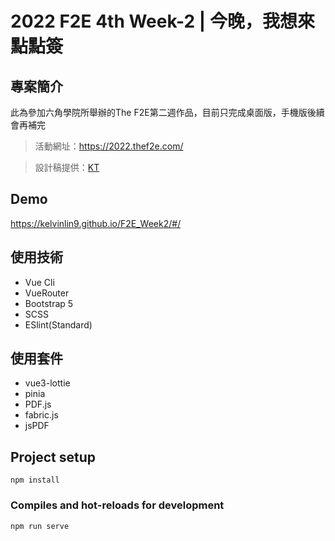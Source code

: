 # 2022 F2E 4th Week-2 | 今晚，我想來點點簽

## 專案簡介

此為參加六角學院所舉辦的The F2E第二週作品，目前只完成桌面版，手機版後續會再補完
> 活動網址：https://2022.thef2e.com/

> 設計稿提供：[KT](https://2022.thef2e.com/users/12061579703802991521)

## Demo
https://kelvinlin9.github.io/F2E_Week2/#/

## 使用技術
- Vue Cli
- VueRouter
- Bootstrap 5
- SCSS
- ESlint(Standard)

## 使用套件
- vue3-lottie
- pinia
- PDF.js
- fabric.js
- jsPDF



## Project setup
```
npm install
```

### Compiles and hot-reloads for development
```
npm run serve
```
